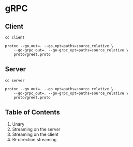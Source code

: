 # gRPC

## Client

```
cd client

protoc --go_out=. --go_opt=paths=source_relative \
    --go-grpc_out=. --go-grpc_opt=paths=source_relative \
    proto/greet.proto
```

## Server

```
cd server

protoc --go_out=. --go_opt=paths=source_relative \
    --go-grpc_out=. --go-grpc_opt=paths=source_relative \
    proto/greet.proto
```

## Table of Contents

1. Unary
2. Streaming on the server
3. Streaming on the client
4. Bi-direction streaming
